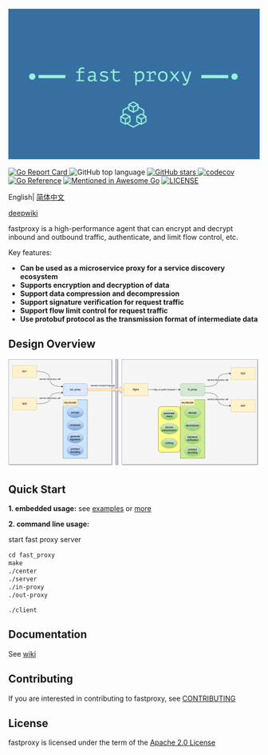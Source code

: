 ![fast_proxy_ico.png](https://raw.githubusercontent.com/Kingson4Wu/fast_proxy/main/resource/img/logo.jpg)

[![Go Report Card](https://goreportcard.com/badge/github.com/kingson4wu/fast_proxy)&nbsp;](https://goreportcard.com/report/github.com/kingson4wu/fast_proxy)![GitHub top language](https://img.shields.io/github/languages/top/kingson4wu/fast_proxy)&nbsp;[![GitHub stars](https://img.shields.io/github/stars/kingson4wu/fast_proxy)&nbsp;](https://github.com/kingson4wu/fast_proxy/stargazers)[![codecov](https://codecov.io/gh/kingson4wu/fast_proxy/branch/main/graph/badge.svg)](https://codecov.io/gh/kingson4wu/fast_proxy) [![Go Reference](https://pkg.go.dev/badge/github.com/kingson4wu/fast_proxy.svg)](https://pkg.go.dev/github.com/kingson4wu/fast_proxy) [![Mentioned in Awesome Go](https://awesome.re/mentioned-badge.svg)](https://github.com/avelino/awesome-go#database) [![LICENSE](https://img.shields.io/github/license/kingson4wu/fast_proxy.svg?style=flat-square)](https://github.com/kingson4wu/fast_proxy/blob/main/LICENSE)

English| [简体中文](https://github.com/kingson4wu/fast_proxy/blob/main/README-CN.md)

[deepwiki](https://deepwiki.com/Kingson4Wu/fast_proxy)

fastproxy is a high-performance agent that can encrypt and decrypt inbound and outbound traffic, authenticate, and limit flow control, etc.

Key features:

* **Can be used as a microservice proxy for a service discovery ecosystem**
* **Supports encryption and decryption of data**
* **Support data compression and decompression**
* **Support signature verification for request traffic**
* **Support flow limit control for request traffic**
* **Use protobuf protocol as the transmission format of intermediate data**

## Design Overview

![](https://github.com/kingson4wu/fast_proxy/blob/main/resource/img/design-overview-fast-proxy.png)

## Quick Start

**1. embedded usage:** see [examples](https://github.com/kingson4wu/fast_proxy/tree/main/examples) or [more](https://github.com/Kingson4Wu/fast_proxy_examples)

**2. command line usage:**

start fast proxy server

```shell
cd fast_proxy
make
./center
./server
./in-proxy 
./out-proxy 
```

```shell
./client 
```

## Documentation

See [wiki](https://github.com/kingson4wu/fast_proxy/wiki)

## Contributing

If you are interested in contributing to fastproxy, see [CONTRIBUTING](https://github.com/kingson4wu/fast_proxy/blob/main/CONTRIBUTING.md) 

## License

fastproxy is licensed under the term of the [Apache 2.0 License](https://github.com/kingson4wu/fast_proxy/blob/main/LICENSE)

